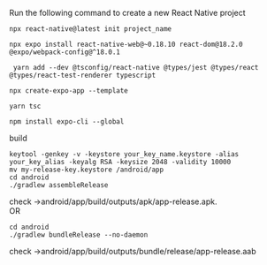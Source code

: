 Run the following command to create a new React Native project
```
npx react-native@latest init project_name
```
```
npx expo install react-native-web@~0.18.10 react-dom@18.2.0 @expo/webpack-config@^18.0.1
```
```
 yarn add --dev @tsconfig/react-native @types/jest @types/react @types/react-test-renderer typescript
```
```
npx create-expo-app --template
```
```
yarn tsc
```
```
npm install expo-cli --global
```
build
```
keytool -genkey -v -keystore your_key_name.keystore -alias your_key_alias -keyalg RSA -keysize 2048 -validity 10000
mv my-release-key.keystore /android/app
cd android
./gradlew assembleRelease
```
check ->android/app/build/outputs/apk/app-release.apk.<br>
OR
```
cd android
./gradlew bundleRelease --no-daemon
```
check ->android/app/build/outputs/bundle/release/app-release.aab


